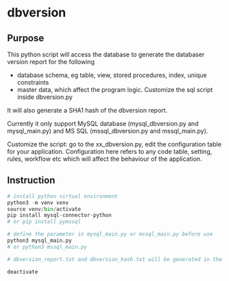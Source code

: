 # dbversion

## Purpose
This python script will access the database to generate the databaser version report for the following
 * database schema, eg table, view, stored procedures, index, unique constraints
 * master data, which affect the program logic. Customize the sql script inside dbversion.py

It will also generate a SHA1 hash of the dbversion report. 

Currently it only support MySQL database (mysql_dbversion.py and mysql_main.py) and MS SQL (mssql_dbversion.py and mssql_main.py). 

Customize the script: go to the xx_dbversion.py, edit the configuration table for your application. Configuration here refers to any code table, setting, rules, workflow etc which will affect the behaviour of the application. 

## Instruction
```python 
# install python virtual environment
python3 -m venv venv
source venv/bin/activate
pip install mysql-connector-python
# or pip install pymssql

# define the parameter in mysql_main.py or mssql_main.py before use
python3 mysql_main.py
# or python3 mssql_main.py

# dbversion_report.txt and dbversion_hash.txt will be generated in the current folder

deactivate
```
 

